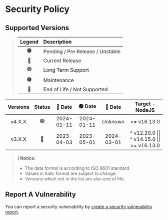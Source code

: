 # Security Policy

## Supported Versions

> | **Legend** | **Description** |
> |:-:|:--|
> | 🟤 | Pending / Pre Release / Unstable |
> | 🔵 | Current Release |
> | 🟢 | Long Term Support |
> | 🟠 | Maintenance |
> | 🔴 | End of Life / Not Supported |

| **Versions** | **Status** | **🔵 Date** | **🟢 Date** | **🔴 Date** | **Target - NodeJS** |
|:-:|:-:|:-:|:-:|:-:|:-:|
| v4.X.X | 🟢 | 2024-01-11 | 2024-01-11 | *Unknown* | >= v16.13.0 |
| v3.X.X | 🔴 | 2023-04-03 | 2023-05-01 | 2024-03-01 | ^ v12.20.0 \|\| ^ v14.15.0 \|\| >= v16.13.0 |

> **ℹ️ Notice:**
>
> - The date format is according to ISO 8601 standard.
> - Values in italic format are subject to change.
> - Versions which not in the list are also end of life.

## Report A Vulnerability

You can report a security vulnerability by [create a security vulnerability report](https://github.com/hugoalh/hugoalh/blob/main/universal-guide/contributing.md#create-a-security-vulnerability-report).
